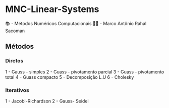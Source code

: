 # MNC-Linear-Systems

📚 - Métodos Numéricos Computacionais
👨‍🏫 - Marco Antônio Rahal Sacoman

## Métodos

### Diretos 

1 - Gauss - simples
2 - Guass - pivotamento parcial
3 - Guass - pivotamento total
4 - Guass compacto
5 - Decomposição L.U
6 - Cholesky

###  Iterativos

1 - Jacobi-Richardson
2 - Gauss- Seidel
